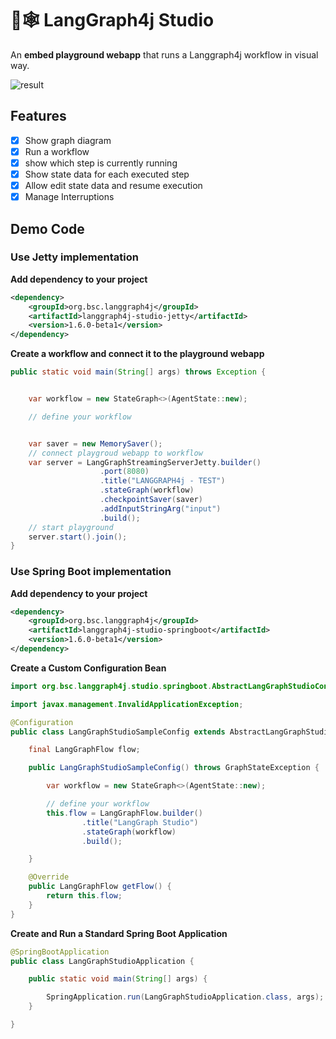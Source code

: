 # 🦜🕸️ LangGraph4j Studio

An **embed playground webapp** that runs a Langgraph4j workflow in visual way.

![result](studio-demo.gif)

## Features

- [x] Show graph diagram
- [x] Run a workflow
- [x] show which step is currently running
- [x] Show state data for each executed step
- [x] Allow edit state data and resume execution
- [x] Manage Interruptions

## Demo Code 

### Use Jetty implementation 

**Add dependency to your project**
```xml
<dependency>
    <groupId>org.bsc.langgraph4j</groupId>
    <artifactId>langgraph4j-studio-jetty</artifactId>
    <version>1.6.0-beta1</version>
</dependency>
```

**Create a workflow and connect it to the playground webapp**
```java
public static void main(String[] args) throws Exception {


    var workflow = new StateGraph<>(AgentState::new);

    // define your workflow   


    var saver = new MemorySaver();
    // connect playgroud webapp to workflow
    var server = LangGraphStreamingServerJetty.builder()
                    .port(8080)
                    .title("LANGGRAPH4j - TEST")
                    .stateGraph(workflow)
                    .checkpointSaver(saver)
                    .addInputStringArg("input")
                    .build();
    // start playground
    server.start().join();
}

```

### Use Spring Boot implementation 

**Add dependency to your project**
```xml
<dependency>
    <groupId>org.bsc.langgraph4j</groupId>
    <artifactId>langgraph4j-studio-springboot</artifactId>
    <version>1.6.0-beta1</version>
</dependency>
```

**Create a Custom Configuration Bean**

```java
import org.bsc.langgraph4j.studio.springboot.AbstractLangGraphStudioConfig;

import javax.management.InvalidApplicationException;

@Configuration
public class LangGraphStudioSampleConfig extends AbstractLangGraphStudioConfig {

    final LangGraphFlow flow;

    public LangGraphStudioSampleConfig() throws GraphStateException {

        var workflow = new StateGraph<>(AgentState::new);

        // define your workflow   
        this.flow = LangGraphFlow.builder()
                .title("LangGraph Studio")
                .stateGraph(workflow)
                .build();

    }

    @Override
    public LangGraphFlow getFlow() {
        return this.flow;
    }
}

```

**Create and Run a Standard Spring Boot Application**

```java
@SpringBootApplication
public class LangGraphStudioApplication {

	public static void main(String[] args) {

		SpringApplication.run(LangGraphStudioApplication.class, args);
	}

}
```